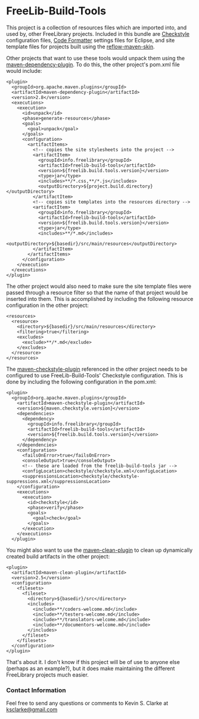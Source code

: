 # FreeLib-Build-Tools

This project is a collection of resources files which are imported into, and used by, other FreeLibrary projects.  Included in this bundle are [Checkstyle](http://maven.apache.org/plugins/maven-checkstyle-plugin/) configuration files, [Code Formatter](http://help.eclipse.org/indigo/index.jsp?topic=%2Forg.eclipse.jdt.doc.user%2Freference%2Fpreferences%2Fjava%2Fcodestyle%2Fref-preferences-formatter.htm) settings files for Eclipse, and site template files for projects built using the [reflow-maven-skin](http://andriusvelykis.github.io/reflow-maven-skin/).

Other projects that want to use these tools would unpack them using the [maven-dependency-plugin](http://maven.apache.org/plugins/maven-dependency-plugin/).  To do this, the other project's pom.xml file would include:

    <plugin>
      <groupId>org.apache.maven.plugins</groupId>
      <artifactId>maven-dependency-plugin</artifactId>
      <version>2.8</version>
      <executions>
        <execution>
          <id>unpack</id>
          <phase>generate-resources</phase>
          <goals>
            <goal>unpack</goal>
          </goals>
          <configuration>
            <artifactItems>
              <!-- copies the site stylesheets into the project -->
              <artifactItem>
                <groupId>info.freelibrary</groupId>
                <artifactId>freelib-build-tools</artifactId>
                <version>${freelib.build.tools.version}</version>
                <type>jar</type>
                <includes>**/*.css,**/*.js</includes>
                <outputDirectory>${project.build.directory}</outputDirectory>
              </artifactItem>
              <!-- copies site templates into the resources directory -->
              <artifactItem>
                <groupId>info.freelibrary</groupId>
                <artifactId>freelib-build-tools</artifactId>
                <version>${freelib.build.tools.version}</version>
                <type>jar</type>
                <includes>**/*.md</includes>
                <outputDirectory>${basedir}/src/main/resources</outputDirectory>
              </artifactItem>
            </artifactItems>
          </configuration>
        </execution>
      </executions>
    </plugin>

The other project would also need to make sure the site template files were passed through a resource filter so that the name of that project would be inserted into them.  This is accomplished by including the following resource configuration in the other project:

    <resources>
      <resource>
        <directory>${basedir}/src/main/resources</directory>
        <filtering>true</filtering>
        <excludes>
          <exclude>**/*.md</exclude>
        </excludes>
      </resource>
    </resources>

The [maven-checkstyle-plugin](http://maven.apache.org/plugins/maven-checkstyle-plugin/) referenced in the other project needs to be configured to use FreeLib-Build-Tools' Checkstyle configuration.  This is done by including the following configuration in the pom.xml:

    <plugin>
      <groupId>org.apache.maven.plugins</groupId>
        <artifactId>maven-checkstyle-plugin</artifactId>
        <version>${maven.checkstyle.version}</version>
        <dependencies>
          <dependency>
            <groupId>info.freelibrary</groupId>
            <artifactId>freelib-build-tools</artifactId>
            <version>${freelib.build.tools.version}</version>
          </dependency>
        </dependencies>
        <configuration>
          <failsOnError>true</failsOnError>
          <consoleOutput>true</consoleOutput>
          <!-- these are loaded from the freelib-build-tools jar -->
          <configLocation>checkstyle/checkstyle.xml</configLocation>
          <suppressionsLocation>checkstyle/checkstyle-suppressions.xml</suppressionsLocation>
        </configuration>
        <executions>
          <execution>
            <id>checkstyle</id>
            <phase>verify</phase>
            <goals>
              <goal>check</goal>
            </goals>
          </execution>
        </executions>
      </plugin>

You might also want to use the [maven-clean-plugin](http://maven.apache.org/plugins/maven-clean-plugin/) to clean up dynamically created build artifacts in the other project:

    <plugin>
      <artifactId>maven-clean-plugin</artifactId>
      <version>2.5</version>
      <configuration>
        <filesets>
          <fileset>
            <directory>${basedir}/src</directory>
            <includes>
              <include>**/coders-welcome.md</include>
              <include>**/testers-welcome.md</include>
              <include>**/translators-welcome.md</include>
              <include>**/documentors-welcome.md</include>
            </includes>
          </fileset>
        </filesets>
      </configuration>
    </plugin>

That's about it.  I don't know if this project will be of use to anyone else (perhaps as an example?), but it does make maintaining the different FreeLibrary projects much easier.

### Contact Information

Feel free to send any questions or comments to Kevin S. Clarke at ksclarke@gmail.com
